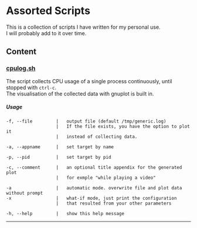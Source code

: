 
# Assorted Scripts
This is a collection of scripts I have written for my personal use.  
I will probably add to it over time.

## Content

### [cpulog.sh](cpulog.sh)

The script collects CPU usage of a single process continuously, until stopped with `ctrl-c`.  
The visualisation of the collected data with gnuplot is built in.

##### Usage


```
-f, --file         |   output file (default /tmp/generic.log)  
                   |   If the file exists, you have the option to plot it
                   |   instead of collecting data.  
                   
-a, --appname      |   set target by name   

-p, --pid          |   set target by pid 
  
-c, --comment      |   an optional title appendix for the generated plot
                   |   for exmple "while playing a video"
                       
-a                 |   automatic mode. overwrite file and plot data without prompt
-x                 |   what-if mode, just print the configuration 
                   |   that resulted from your other parameters
                       
-h, --help         |   show this help message
```  
---